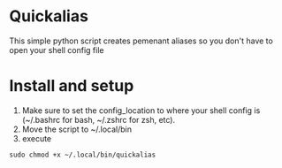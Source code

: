 # Quickalias
This simple python script creates pemenant aliases so you don't have to open your shell config file
# Install and setup
1. Make sure to set the config_location to where your shell config is (~/.bashrc for bash, ~/.zshrc for zsh, etc).
2. Move the script to ~/.local/bin
3. execute
```
sudo chmod +x ~/.local/bin/quickalias
```
